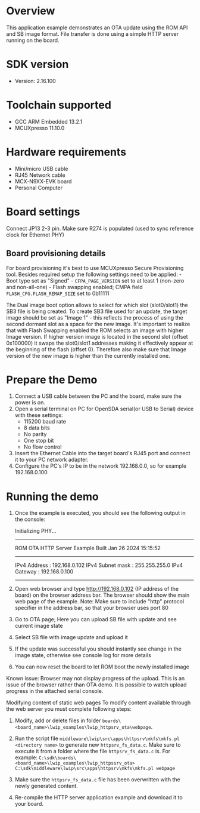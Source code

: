 Overview
========
This application example demonstrates an OTA update using the ROM API and SB image format.
File transfer is done using a simple HTTP server running on the board.


SDK version
===========
- Version: 2.16.100

Toolchain supported
===================
- GCC ARM Embedded  13.2.1
- MCUXpresso  11.10.0

Hardware requirements
=====================
- Mini/micro USB cable
- RJ45 Network cable
- MCX-N9XX-EVK board
- Personal Computer

Board settings
==============
Connect JP13 2-3 pin.
Make sure R274 is populated (used to sync reference clock for Ethernet PHY)


Board provisioning details
--------------------------
For board provisioning it's best to use MCUXpresso Secure Provisioning tool.
Besides required setup the following settings need to be applied:
    - Boot type set as "Signed"
    - `CFPA_PAGE_VERSION` set to at least 1 (non-zero and non-all-one)
    - Flash swapping enabled; CMPA field `FLASH_CFG.FLASH_REMAP_SIZE` set to 0b11111

The Dual image boot option allows to select for which slot (slot0/slot1) the SB3 file
is being created. To create SB3 file used for an update, the target image should be set
as "Image 1" - this reflects the process of using the second dormant slot as a space
for the new image. It's important to realize that with Flash Swapping enabled the ROM
selects an image with higher Image version. If higher version image is located in
the second slot (offset 0x100000) it swaps the slot0/slot1 addresses making it effectively
appear at the beginning of the flash (offset 0). Therefore also make sure that Image version
of the new image is higher than the currently installed one.

Prepare the Demo
================
1. Connect a USB cable between the PC and the board, make sure the power is on.
2. Open a serial terminal on PC for OpenSDA serial(or USB to Serial) device with these settings:
    - 115200 baud rate
    - 8 data bits
    - No parity
    - One stop bit
    - No flow control
3. Insert the Ethernet Cable into the target board's RJ45 port and connect it to your PC network adapter.
4. Configure the PC's IP to be in the network 192.168.0.0, so for example 192.168.0.100

Running the demo
================
1.  Once the example is executed, you should see the following output in the console:

	Initializing PHY...

	************************************************
	ROM OTA HTTP Server Example
	Built Jan 26 2024 15:15:52
	************************************************
	 IPv4 Address     : 192.168.0.102
	 IPv4 Subnet mask : 255.255.255.0
	 IPv4 Gateway     : 192.168.0.100
	************************************************

2. Open web browser and type http://192.168.0.102 (IP address of the board) on the browser address bar.
   The browser should show the main web page of the example.
   Note: Make sure to include "http" protocol specifier in the address bar, so that your browser uses port 80

3. Go to OTA page; Here you can upload SB file with update and see current image state

4. Select SB file with image update and upload it

5. If the update was successful you should instantly see change in the image state, otherwise see console log for more details

6. You can now reset the board to let ROM boot the newly installed image

Known issue:
Browser may not display progress of the upload. This is an issue of the browser rather than OTA demo.
It is possible to watch upload progress in the attached serial console.

Modifying content of static web pages
To modify content available through the web server you must complete following steps:
  1. Modify, add or delete files in folder `boards\<board_name>\lwip_examples\lwip_httpsrv_ota\webpage`.
  2. Run the script file `middleware\lwip\src\apps\httpsrv\mkfs\mkfs.pl <directory name>` to generate new `httpsrv_fs_data.c`.
     Make sure to execute it from a folder where the file `httpsrv_fs_data.c` is. For example:
        `C:\sdk\boards\<board_name>\lwip_examples\lwip_httpssrv_ota> C:\sdk\middleware\lwip\src\apps\httpsrv\mkfs\mkfs.pl webpage`

  3. Make sure the `httpsrv_fs_data.c` file has been overwritten with the newly generated content.
  4. Re-compile the HTTP server application example and download it to your board. 
